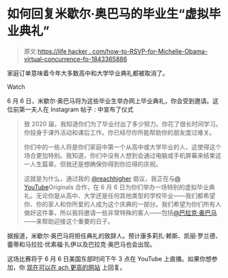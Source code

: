 # 如何回复米歇尔·奥巴马的毕业生“虚拟毕业典礼”

> 原文:[https://life hacker . com/how-to-RSVP-for-Michelle-Obama-virtual-concurrence-fo-1843365886](https://lifehacker.com/how-to-rsvp-for-michelle-obamas-virtual-commencement-fo-1843365886)

家庭订单意味着今年大多数高中和大学毕业典礼都被取消了。

Watch

6 月 6 日，米歇尔·奥巴马将为这些毕业生举办网上毕业典礼，你会受到邀请。这位前第一夫人在 Instagram 帖子 :
中宣布了仪式

> 致 2020 届，我知道你们为了毕业付出了多少努力。你花了很长时间学习。你投身于课外活动和课后工作。你已经尽你所能帮助你的朋友度过难关。
> 
> 你们中的一些人将是你们家庭中第一个从高中或大学毕业的人，这使得这个场合更加特别。我知道，你们中没有人想到会通过电脑或手机屏幕来结束这一人生篇章。但我还是想确保你得到你应得的庆祝。
> 
> 这就是为什么，通过我的 [@reachhigher](https://www.instagram.com/reachhigher/) 倡议，我正在与[@ YouTube](https://www.instagram.com/youtube/)Originals 合作，在 6 月 6 日为你们举办一场特别的虚拟毕业典礼。无论你是从高中、大学还是任何其他类型的学校毕业——我们都希望你、你的家人和你所爱的人成为这个庆典的一部分。我们希望为你们所有人做好这件事，所以我将邀请一些非常特殊的客人——包括[@巴拉克·奥巴马](https://www.instagram.com/BarackObama/)——来帮助迎接这个重要的日子。

据报道，米歇尔·奥巴马将担任典礼的致辞人。预计康多莉扎·赖斯、凯丽·罗兰德、蕾蒂和马拉拉·优素福·扎伊以及巴拉克·奥巴马也会出现。

这场比赛将于 6 月 6 日美国东部时间下午 3 点在 YouTube 上直播。如果你想参加，你 [现在可以在 ach 更高的网站](https://www.reachhigher.org/virtual-commencement/) 上回复。